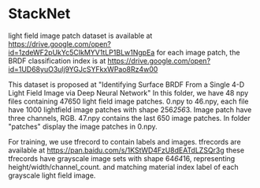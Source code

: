 # StackNet

light field image patch dataset is available at https://drive.google.com/open?id=1zdeWF2pUkYc5CIkMYV1tLP1BLw1NgpEa
for each image patch, the BRDF classification index is at https://drive.google.com/open?id=1UD68yuO3ulj9YGJcSYFkxWPao8Rz4w00

This dataset is proposed at "Identifying Surface BRDF From a Single 4-D Light Field Image via Deep Neural Network"
In this folder, we have 48 npy files containing 47650 light field image patches.
0.npy to 46.npy, each file have 1000 lightfield image patches with shape 256*256*3. Image patch have three channels, RGB.
47.npy contains the last 650 image patches.
In folder "patches" display the image patches in 0.npy.

For training, we use tfrecord to contain labels and images. tfrecords are available at
https://pan.baidu.com/s/1KStWD4FzU8dEATdLZSQr3g
these tfrecords have grayscale image sets with shape 64*64*16, representing height/width/channel_count.
and matching material index label of each grayscale light field image.

